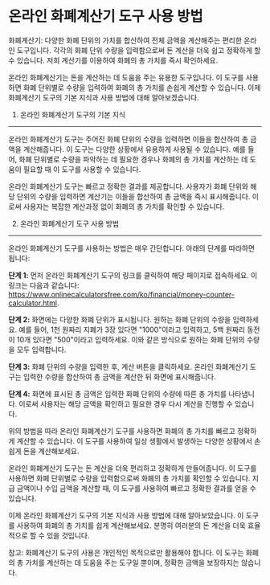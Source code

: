 온라인 화폐계산기 도구 사용 방법
==================

화폐계산기: 다양한 화폐 단위의 가치를 합산하여 전체 금액을 계산해주는 편리한 온라인 도구입니다. 각각의 화폐 단위 수량을 입력함으로써 돈 계산을 더욱 쉽고 정확하게 할 수 있습니다. 저희 계산기를 이용하여 화폐의 총 가치를 즉시 확인하세요.

온라인 화폐계산기는 돈을 계산하는 데 도움을 주는 유용한 도구입니다. 이 도구를 사용하면 화폐 단위별로 수량을 입력하여 화폐의 총 가치를 손쉽게 계산할 수 있습니다. 이제 화폐계산기 도구의 기본 지식과 사용 방법에 대해 알아보겠습니다.

1. 온라인 화폐계산기 도구의 기본 지식
----------------------

온라인 화폐계산기 도구는 주어진 화폐 단위의 수량을 입력하면 이들을 합산하여 총 금액을 계산해줍니다. 이 도구는 다양한 상황에서 유용하게 사용될 수 있습니다. 예를 들어, 화폐 단위별로 수량을 파악하는 데 필요한 경우나 화폐의 총 가치를 계산하는 데 도움이 필요할 때 이 도구를 사용할 수 있습니다.

온라인 화폐계산기 도구는 빠르고 정확한 결과를 제공합니다. 사용자가 화폐 단위와 해당 단위의 수량을 입력하면 계산기는 이들을 합산하여 총 금액을 즉시 표시해줍니다. 이로써 사용자는 복잡한 계산과정 없이 화폐의 총 가치를 확인할 수 있습니다.

2. 온라인 화폐계산기 도구 사용 방법
---------------------

온라인 화폐계산기 도구를 사용하는 방법은 매우 간단합니다. 아래의 단계를 따라하면 됩니다:

**단계 1:** 먼저 온라인 화폐계산기 도구의 링크를 클릭하여 해당 페이지로 접속하세요. 이 링크는 다음과 같습니다: <https://www.onlinecalculatorsfree.com/ko/financial/money-counter-calculator.html>.

**단계 2:** 화면에는 다양한 화폐 단위가 표시됩니다. 원하는 화폐 단위의 수량을 입력하세요. 예를 들어, 1천 원짜리 지폐가 3장 있다면 "1000"이라고 입력하고, 5백 원짜리 동전이 10개 있다면 "500"이라고 입력하세요. 이와 같은 방식으로 원하는 화폐 단위의 수량을 모두 입력합니다.

**단계 3:** 화폐 단위의 수량을 입력한 후, 계산 버튼을 클릭하세요. 온라인 화폐계산기 도구는 입력한 수량을 합산하여 총 금액을 계산한 뒤 화면에 표시해줍니다.

**단계 4:** 화면에 표시된 총 금액은 입력한 화폐 단위의 수량에 따른 총 가치를 나타냅니다. 이로써 사용자는 해당 금액을 확인하고 필요한 경우 다시 계산을 진행할 수 있습니다.

위의 방법을 따라 온라인 화폐계산기 도구를 사용하면 화폐의 총 가치를 빠르고 정확하게 계산할 수 있습니다. 이 도구를 사용하여 일상 생활에서 발생하는 다양한 상황에서 손쉽게 돈을 계산해보세요.

온라인 화폐계산기 도구는 돈 계산을 더욱 편리하고 정확하게 만들어줍니다. 이 도구를 사용하면 화폐 단위별로 수량을 입력함으로써 화폐의 총 가치를 확인할 수 있습니다. 지급 금액이나 수입 금액을 계산할 때, 이 도구를 사용하여 빠르고 정확한 결과를 얻을 수 있습니다.

이제 온라인 화폐계산기 도구의 기본 지식과 사용 방법에 대해 알아보았습니다. 이 도구를 사용하여 화폐의 총 가치를 쉽게 계산해보세요. 분명히 여러분의 돈 계산을 더욱 효율적으로 할 수 있을 것입니다.

참고: 화폐계산기 도구의 사용은 개인적인 목적으로만 활용해야 합니다. 이 도구는 화폐의 총 가치를 계산하는 데 도움을 주는 도구일 뿐이며, 정확한 금액을 보장하지는 않습니다.